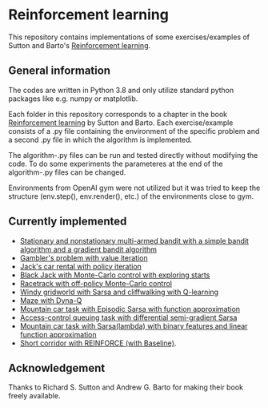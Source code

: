# Reinforcement learning

This repository contains implementations of some exercises/examples of Sutton and Barto's [Reinforcement learning](http://incompleteideas.net/book/the-book.html).

## General information

The codes are written in Python 3.8 and only utilize standard python packages like e.g. numpy or matplotlib. 

Each folder in this repository corresponds to a chapter in the book [Reinforcement learning](http://incompleteideas.net/book/the-book.html) by Sutton and Barto. Each exercise/example consists of a .py file containing the environment of the specific problem and a second .py file in which the algorithm is implemented. 

The algorithm-.py files can be run and tested directly without modifying the code. To do some experiments the parameteres at the end of the algorithm-.py files can be changed.

Environments from OpenAI gym were not utilized but it was tried to keep the structure (env.step(), env.render(), etc.) of the environments close to gym.

## Currently implemented

* [Stationary and nonstationary multi-armed bandit with a simple bandit algorithm and a gradient bandit algorithm](https://github.com/c-boe/Reinforcement-learning/tree/main/2%20Multi-armed%20bandit)
* [Gambler's problem with value iteration](https://github.com/c-boe/Reinforcement-learning/tree/main/4%20Dynamic%20programming/Jacks%20car%20rental)
* [Jack's car rental with policy iteration](https://github.com/c-boe/Reinforcement-learning/tree/main/4%20Dynamic%20programming/Jacks%20car%20rental)
* [Black Jack with Monte-Carlo control with exploring starts](https://github.com/c-boe/Reinforcement-learning/tree/main/5%20Monte%20Carlo%20methods/Black%20Jack)
* [Racetrack with off-policy Monte-Carlo control](https://github.com/c-boe/Reinforcement-learning/tree/main/5%20Monte%20Carlo%20methods/Racetrack)
* [Windy gridworld with Sarsa and cliffwalking with Q-learning](https://github.com/c-boe/Reinforcement-learning/tree/main/6%20Temporal%20difference%20learning)
* [Maze with Dyna-Q](https://github.com/c-boe/Reinforcement-learning/tree/main/8%20Planning%20and%20Learning%20with%20Tabular%20Methods/Maze)
* [Mountain car task with Episodic Sarsa with function approximation](https://github.com/c-boe/Reinforcement-learning/tree/main/10%20On-policy%20control%20with%20approximation/Mountain%20Car)
* [Access-control queuing task with differential semi-gradient Sarsa](https://github.com/c-boe/Reinforcement-learning/tree/main/10%20On-policy%20control%20with%20approximation/Access%20control)
* [Mountain car task with Sarsa(lambda) with binary features and linear function approximation](https://github.com/c-boe/Reinforcement-learning/tree/main/12%20Eligibility%20Traces/Mountain%20Car)
* [Short corridor with REINFORCE (with Baseline)](https://github.com/c-boe/Reinforcement-learning/tree/main/13%20Policy%20Gradient%20Methods/Short%20Corridor).

## Acknowledgement

Thanks to Richard S. Sutton and Andrew G. Barto for making their book freely available.